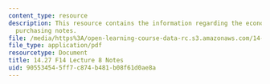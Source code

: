 ```yaml
---
content_type: resource
description: This resource contains the information regarding the economics of group
  purchasing notes.
file: /media/https%3A/open-learning-course-data-rc.s3.amazonaws.com/14-27-economics-and-e-commerce-fall-2014/905534545ff7c874b481b08f61d0ae8a_MIT14_27F14_Lec8.pdf
file_type: application/pdf
resourcetype: Document
title: 14.27 F14 Lecture 8 Notes
uid: 90553454-5ff7-c874-b481-b08f61d0ae8a
---
```

